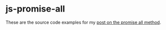 # js-promise-all

These are the source code examples for my [post on the promise all method](https://dustinpfister.github.io/2019/06/24/js-promise-all/).

